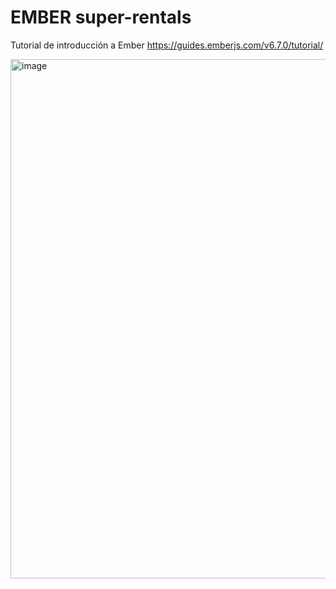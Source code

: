 # EMBER super-rentals

Tutorial de introducción a Ember
https://guides.emberjs.com/v6.7.0/tutorial/

<img width="1185" height="831" alt="image" src="https://github.com/user-attachments/assets/3c340e5a-3841-4e76-aefd-906cc7dc2b1b" />
